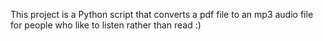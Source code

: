 This project is a Python script that converts a pdf file to an mp3 audio file for people who like to listen rather than read :)
